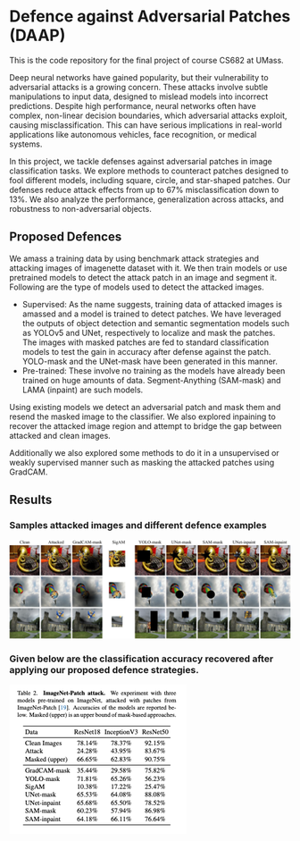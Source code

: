 # Defence against Adversarial Patches (DAAP)

This is the code repository for the final project of course CS682 at UMass.

Deep neural networks have gained popularity, but their vulnerability to adversarial attacks is a growing concern.
These attacks involve subtle manipulations to input data, designed to mislead models into incorrect predictions.
Despite high performance, neural networks often have complex, non-linear decision boundaries, which adversarial attacks exploit, causing misclassification.
This can have serious implications in real-world applications like autonomous vehicles, face recognition, or medical systems.

In this project, we tackle defenses against adversarial patches in image classification tasks. We explore methods to counteract patches designed
to fool different models, including square, circle, and star-shaped patches. Our defenses reduce attack effects from up to 67% misclassification down to 13%.
We also analyze the performance, generalization across attacks, and robustness to non-adversarial objects.

## Proposed Defences

We amass a training data by using benchmark attack strategies and attacking images of imagenette dataset with it.
We then train models or use pretrained models to detect the attack patch in an image and segment it. Following are the type of models used
to detect the attacked images.

- Supervised: As the name suggests, training data of attacked images is amassed and a model is trained to detect
patches. We have leveraged the outputs of object detection and semantic segmentation models such as YOLOv5 and
UNet, respectively to localize and mask the patches. The images with masked patches are fed to standard
classification models to test the gain in accuracy after defense against the patch. YOLO-mask and the UNet-mask have been
generated in this manner.
- Pre-trained: These involve no training as the models have already been trained on huge amounts of data.
Segment-Anything (SAM-mask) and LAMA (inpaint) are such models.

Using existing models we detect an adversarial patch and mask them and resend the masked image to the classifier. We also explored inpaining to recover the attacked
image region and attempt to bridge the gap between attacked and clean images.

Additionally we also explored some methods to do it in a unsupervised or weakly supervised manner such as masking the attacked patches using GradCAM.

## Results

### Samples attacked images and different defence examples

![defenses](./demo/readme_assets/defenses.png)

### Given below are the classification accuracy recovered after applying our proposed defence strategies.

![results](./demo/readme_assets/results.png)
